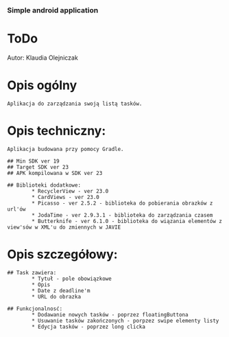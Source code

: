 ### Simple android application

# ToDo

Autor:
Klaudia Olejniczak

# Opis ogólny

	Aplikacja do zarządzania swoją listą tasków.
			
# Opis techniczny:

	Aplikacja budowana przy pomocy Gradle.
	
	## Min SDK ver 19
	## Target SDK ver 23
	## APK kompilowana w SDK ver 23
	
	## Biblioteki dodatkowe:
			* RecyclerView - ver 23.0
			* CardViews - ver 23.0
			* Picasso - ver 2.5.2 - biblioteka do pobierania obrazków z url'ów
			* JodaTime - ver 2.9.3.1 - biblioteka do zarządzania czasem
			* Butterknife - ver 6.1.0 - biblioteka do wiązania elementów z view'sów w XML'u do zmiennych w JAVIE
			
# Opis szczegółowy:

	## Task zawiera:
			* Tytuł - pole obowiązkowe
			* Opis
			* Date z deadline'm
			* URL do obrazka
			
	## Funkcjonalnosć:
			* Dodawanie nowych tasków - poprzez floatingButtona
			* Usuwanie tasków zakończonych - porpzez swipe elementy listy
			* Edycja tasków - poprzez long clicka
			
			

